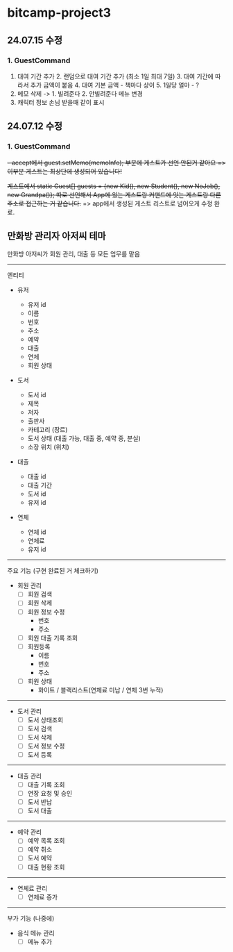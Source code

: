 # bitcamp-project3

## 24.07.15 수정

### 1. GuestCommand

1. 대여 기간 추가
   2. 랜덤으로 대여 기간 추가 (최소 1일 최대 7일) 
   3. 대여 기간에 따라서 추가 금액이 붙음
   4. 대여 기본 금액 - 책마다 상이
   5. 1일당 얼마 - ?
2. 메모 삭제 -> 1. 빌려준다 2. 안빌려준다 메뉴 변경
3. 캐릭터 정보 손님 받을때 같이 표시



## 24.07.12 수정

### 1. GuestCommand

~~- accept에서 guest.setMemo(memoInfo); 부분에 게스트가 선언 안된거 같아요
  => 이부분 게스트는 최상단에 생성되어 있습니다!~~

~~게스트에서 static Guest[] guests = {new Kid(), new Student(), new NoJob(), new Grandpa()};
따로 선언해서 App에 있는 게스트랑 커맨드에 잇는 게스트랑 다른 주소로 접근하는 거 같습니다.~~
  => app에서 생성된 게스트 리스트로 넘어오게 수정 완료.


## 만화방 관리자 아저씨 테마

만화방 아저씨가 회원 관리, 대출 등 모든 업무를 맡음

---
엔티티

- 유저
    - 유저 id
    - 이름
    - 번호
    - 주소
    - 예약
    - 대출
    - 연체
    - 회원 상태

- 도서
    - 도서 id
    - 제목
    - 저자
    - 출판사
    - 카테고리 (장르)
    - 도서 상태 (대출 가능, 대출 중, 예약 중, 분실)
    - 소장 위치 (위치)

- 대출
    - 대출 id
    - 대출 기간
    - 도서 id
    - 유저 id

- 연체
    - 연체 id
    - 연체료
    - 유저 id

---
주요 기능 (구현 완료된 거 체크하기)

- 회원 관리
    - [ ] 회원 검색
    - [ ] 회원 삭제
    - [ ] 회원 정보 수정
        - 번호
        - 주소
    - [ ] 회원 대출 기록 조회
    - [ ] 회원등록
        - 이름
        - 번호
        - 주소
    - [ ] 회원 상태
        - 화이트 / 블랙리스트(연체료 미납 / 연체 3번 누적)

---

- 도서 관리
    - [ ] 도서 상태조회
    - [ ] 도서 검색
    - [ ] 도서 삭제
    - [ ] 도서 정보 수정
    - [ ] 도서 등록

---

- 대출 관리
    - [ ] 대출 기록 조회
    - [ ] 연장 요청 및 승인
    - [ ] 도서 반납
    - [ ] 도서 대출

---

- 예약 관리
    - [ ] 예약 목록 조회
    - [ ] 예약 취소
    - [ ] 도서 예약
    - [ ] 대출 현황 조회

---

- 연체료 관리
    - [ ] 연체료 증가

---
부가 기능 (나중에)

- 음식 메뉴 관리
    - [ ] 메뉴 추가
